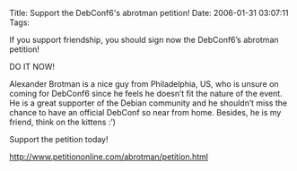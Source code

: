 Title: Support the DebConf6's abrotman petition!
Date: 2006-01-31 03:07:11
Tags: 

<p>If you support friendship, you should sign now the DebConf6&#8217;s abrotman petition!</p>

<p>DO IT NOW!</p>

<p>Alexander Brotman is a nice guy from Philadelphia, US, who is unsure on coming for DebConf6 since he feels he doesn&#8217;t fit the nature of the event. He is a great supporter of the Debian community and he shouldn&#8217;t miss the chance to have an official DebConf so near from home. Besides, he is my friend, think on the kittens :&#8217;)</p>

<p>Support the petition today!</p>

<p><a target="_blank" href="http://www.petitiononline.com/abrotman/petition.html"><a href="http://www.petitiononline.com/abrotman/petition.html">http://www.petitiononline.com/abrotman/petition.html</a></a></p>
